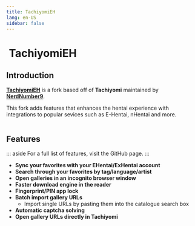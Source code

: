 ```yaml
---
title: TachiyomiEH
lang: en-US
sidebar: false
---
```


# <img class="headerLogo" :src="$withBase('/assets/media/fork-EH-icon.png')"> TachiyomiEH

<ForkButtons forkName="TachiyomiEH" downloadLink="https://api.github.com/repos/NerdNumber9/TachiyomiEH/releases/latest" githubLink="window.open('https://github.com/NerdNumber9/TachiyomiEH')"/>

## Introduction
**[TachiyomiEH](https://github.com/NerdNumber9/TachiyomiEH)** is a fork based off of **Tachiyomi** maintained by **[NerdNumber9](https://github.com/NerdNumber9)**.

This fork adds features that enhances the hentai experience with integrations to popular sevices such as E-Hentai, nHentai and more.

<img :src="$withBase('/assets/media/fork-EH-banner.png')"/>

## Features
::: aside
For a full list of features, visit the GitHub page.
:::

- **Sync your favorites with your EHentai/ExHentai account**
- **Search through your favorites by tag/language/artist**
- **Open galleries in an incognito browser window**
- **Faster download engine in the reader**
- **Fingerprint/PIN app lock**
- **Batch import gallery URLs**
  - Import single URLs by pasting them into the catalogue search box
- **Automatic captcha solving**
- **Open gallery URLs directly in Tachiyomi**
